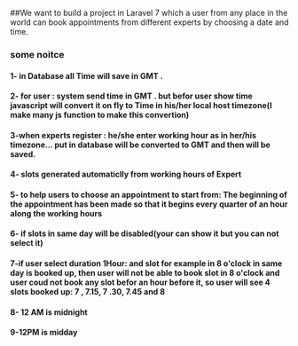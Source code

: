##We want to build a project in Laravel 7 which a user from any place in the world can book appointments from different experts by choosing a date and time.


 
### some noitce
#### 1- in Database all Time will save in GMT .
#### 2- for user : system send time in GMT . but befor user show time javascript will convert it on fly to Time in his/her  local host timezone(I make many js function to make this convertion)
#### 3-when experts  register : he/she enter working hour as in her/his timezone... put in database will be converted to GMT and then will be saved.
#### 4- slots generated automaticlly from working hours of Expert
#### 5- to help  users to choose an appointment to start from: The beginning of the appointment has been made so that it begins every quarter of an hour along the working hours

#### 6- if slots in same day will be disabled(your can show it but you can not select it)
#### 7-if user select duration 1Hour: and slot for example in 8 o'clock in same day  is booked up, then user will not be able to book slot in  8 o'clock  and user coud not book any slot befor an hour before it, so user will see 4 slots booked up: 7 , 7.15, 7 .30, 7.45  and 8


#### 8- 12 AM is midnight 
#### 9-12PM is midday 

